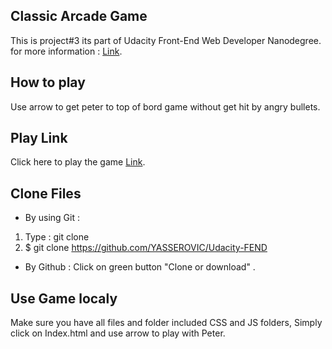 ## Classic Arcade Game

This is project#3 its part of Udacity Front-End Web Developer Nanodegree.
for more information : [Link](https://sa.udacity.com/course/front-end-web-developer-nanodegree--nd001).


## How to play 
Use arrow to get peter to top of bord game without get hit by angry bullets.


## Play Link 
Click here to play the game [Link](https://htmlpreview.github.io/?https://github.com/YASSEROVIC/Udacity-FEND/blob/master/Arcade%20Game/index.html). 

## Clone Files

* By using Git : 
1. Type : git clone
2. $ git clone https://github.com/YASSEROVIC/Udacity-FEND

* By Github :
Click on green button "Clone or download" .


## Use Game localy

Make sure you have all files and folder included CSS and JS folders, Simply click on Index.html and use arrow to play with Peter.
